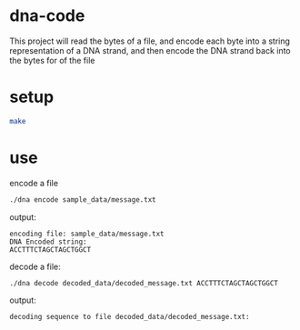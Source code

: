 # dna-code
This project will read the bytes of a file, and encode each byte into a string representation of a DNA strand, and then encode the DNA strand back into the bytes for of the file


# setup
```bash
make
```


# use
encode a file
```bash
./dna encode sample_data/message.txt
```
output:
```
encoding file: sample_data/message.txt
DNA Encoded string: 
ACCTTTCTAGCTAGCTGGCT
```

decode a file:
```bash
./dna decode decoded_data/decoded_message.txt ACCTTTCTAGCTAGCTGGCT
```
output: 
```
decoding sequence to file decoded_data/decoded_message.txt:
```
